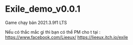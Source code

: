 # Exile_demo_v0.0.1

<space>Game chạy bản 2021.3.9f1 LTS<space>

Nếu có thắc mắc gì thì bạn có thể PM cho t tại : https://www.facebook.com/Lieeux/
https://lieeux.itch.io/exile
